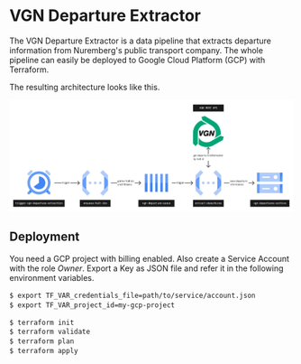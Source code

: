 # VGN Departure Extractor

The VGN Departure Extractor is a data pipeline that
extracts departure information from Nuremberg's
public transport company. The whole pipeline can
easily be deployed to Google Cloud Platform (GCP) with
Terraform.

The resulting architecture looks like this.

![Data Pipeline Architecture](docu/pictures/pipeline.jpg)

## Deployment

You need a GCP project with billing enabled. Also create a
Service Account with the role _Owner_. Export a Key as JSON file
and refer it in the following environment variables.

```bash
$ export TF_VAR_credentials_file=path/to/service/account.json
$ export TF_VAR_project_id=my-gcp-project
```

```bash
$ terraform init
$ terraform validate
$ terraform plan
$ terraform apply
```